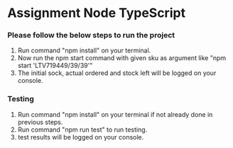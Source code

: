 # Assignment Node TypeScript
### Please follow the below steps to run the project

1.  Run command "npm install" on your terminal.
3.  Now run the npm start command with given sku as argument like "npm start 'LTV719449/39/39'"
4.  The initial sock, actual ordered and stock left will be logged on your console.

### Testing

1.  Run command "npm install" on your terminal if not already done in previous steps.
2.  Run command "npm run test" to run testing.
3.  test results will be logged on your console.